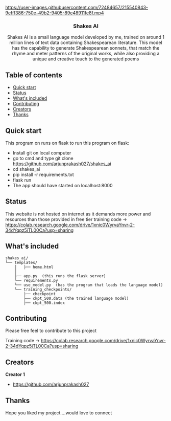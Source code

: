 <p align="center">


https://user-images.githubusercontent.com/72484657/215540843-9efff386-750e-49b2-9405-89e48911fe8f.mp4


  </a>

  <h3 align="center">Shakes AI</h3>

  <p align="center">
    Shakes AI is a small language model developed by me, trained on around 1 million lines of text data containing Shakespearean literature. This model has the capability to generate Shakespearean sonnets, that match the rhyme and meter patterns of the original works, while also providing a unique and creative touch to the generated poems
    <br>
  </p>
</p>


## Table of contents

- [Quick start](#quick-start)
- [Status](#status)
- [What's included](#whats-included)
- [Contributing](#contributing)
- [Creators](#creators)
- [Thanks](#thanks)


## Quick start

This program on runs on flask
to run this program on flask:

- Install git on local computer
- go to cmd and type git clone https://github.com/arjunprakash027/shakes_ai
- cd shakes_ai
- pip install -r requirements.txt
- flask run
- The app should have started on localhost:8000

## Status

This website is not hosted on internet as it demands more power and resources than those provided in free tier
training code -> https://colab.research.google.com/drive/1xnic0WyrvaYnvr-2-34dYqpz5jTL00Ca?usp=sharing

## What's included


```text
shakes_ai/
└── templates/
    │   ├── home.html
    │  
    ├── app.py  (this runs the flask server)
    └── requirements.py
    └── use_model.py  (has the program that loads the language model)
    └── training_checkpoints/
        ├── checkpoint
        ├── ckpt_500.data (the trained language model)
        ├── ckpt_500.index
```


## Contributing

Please free feel to contribute to this project

Training code -> https://colab.research.google.com/drive/1xnic0WyrvaYnvr-2-34dYqpz5jTL00Ca?usp=sharing

## Creators

**Creator 1**

- <https://github.com/arjunprakash027>

## Thanks

Hope you liked my project....would love to connect



